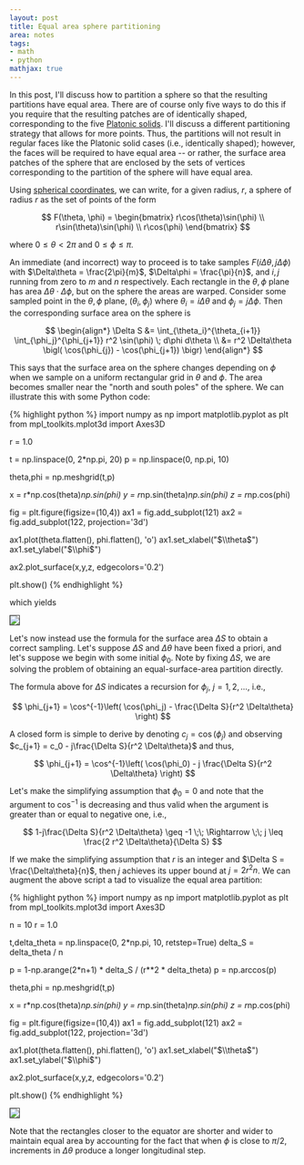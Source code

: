 ```yaml
---
layout: post
title: Equal area sphere partitioning
area: notes
tags:
- math
- python
mathjax: true
---
```


In this post, I'll discuss how to partition a sphere so that the resulting partitions have equal area. There are of course only five ways to do this if you require that the resulting patches are of identically shaped, corresponding to the five [Platonic solids](https://en.wikipedia.org/wiki/Platonic_solid). I'll discuss a different partitioning strategy that allows for more points. Thus, the partitions will not result in regular faces like the Platonic solid cases (i.e., identically shaped); however, the faces will be required to have equal area -- or rather, the surface area patches of the sphere that are enclosed by the sets of vertices corresponding to the partition of the sphere will have equal area.

Using [spherical coordinates](https://en.wikipedia.org/wiki/Spherical_coordinate_system), we can write, for a given radius, $r$, a sphere of radius $r$ as the set of points of the form

$$
    F(\theta, \phi) = \begin{bmatrix} r\cos(\theta)\sin(\phi) \\ r\sin(\theta)\sin(\phi) \\ r\cos(\phi) \end{bmatrix}
$$

where $0 \leq \theta \lt 2\pi$ and $0 \leq \phi \leq \pi$.

An immediate (and incorrect) way to proceed is to take samples $F(i \Delta\theta, j \Delta\phi)$ with $\Delta\theta = \frac{2\pi}{m}$, $\Delta\phi = \frac{\pi}{n}$, and $i,j$ running from zero to $m$ and $n$ respectively. Each rectangle in the $\theta,\phi$ plane has area $\Delta\theta\cdot\Delta\phi$, but on the sphere the areas are warped. Consider some sampled point in the $\theta,\phi$ plane, $(\theta_i, \phi_j)$ where $\theta_i = i\Delta\theta$ and $\phi_j = j\Delta\phi$. Then the corresponding surface area on the sphere is

$$
\begin{align*}
    \Delta S
    &= \int_{\theta_i}^{\theta_{i+1}} \int_{\phi_j}^{\phi_{j+1}} r^2 \sin(\phi) \; d\phi d\theta \\
    &= r^2 \Delta\theta \bigl( \cos(\phi_{j}) - \cos(\phi_{j+1}) \bigr)
\end{align*}
$$

This says that the surface area on the sphere changes depending on $\phi$ when we sample on a uniform rectangular grid in $\theta$ and $\phi$. The area becomes smaller near the "north and south poles" of the sphere. We can illustrate this with some Python code:

{% highlight python %}
import numpy as np
import matplotlib.pyplot as plt
from mpl_toolkits.mplot3d import Axes3D

r = 1.0

t = np.linspace(0, 2*np.pi, 20)
p = np.linspace(0,   np.pi, 10)

theta,phi = np.meshgrid(t,p)

x = r*np.cos(theta)*np.sin(phi)
y = r*np.sin(theta)*np.sin(phi)
z = r*np.cos(phi)

fig = plt.figure(figsize=(10,4))
ax1 = fig.add_subplot(121)
ax2 = fig.add_subplot(122, projection='3d')

ax1.plot(theta.flatten(), phi.flatten(), 'o')
ax1.set_xlabel("$\\theta$")
ax1.set_ylabel("$\\phi$")

ax2.plot_surface(x,y,z, edgecolors='0.2')

plt.show()
{% endhighlight %}

which yields

<img style="border: 1px solid #333" src="{{ site.baseurl }}/images/sphere-sample-uniform-theta-phi.svg">

<br>

Let's now instead use the formula for the surface area $\Delta S$ to obtain a correct sampling. Let's suppose $\Delta S$ and $\Delta \theta$ have been fixed a priori, and let's suppose we begin with some initial $\phi_0$. Note by fixing $\Delta S$, we are solving the problem of obtaining an equal-surface-area partition directly.

The formula above for $\Delta S$ indicates a recursion for $\phi_j$, $j=1,2,\ldots$, i.e.,

$$
    \phi_{j+1} = \cos^{-1}\left( \cos(\phi_j) - \frac{\Delta S}{r^2 \Delta\theta} \right)
$$

A closed form is simple to derive by denoting $c_j = \cos(\phi_j)$ and observing $c_{j+1} = c_0 - j\frac{\Delta S}{r^2 \Delta\theta}$ and thus,

$$
    \phi_{j+1} = \cos^{-1}\left( \cos(\phi_0) - j \frac{\Delta S}{r^2 \Delta\theta} \right)
$$

Let's make the simplifying assumption that $\phi_0 = 0$ and note that the argument to $\cos^{-1}$ is decreasing and thus valid when the argument is greater than or equal to negative one, i.e.,

$$
    1-j\frac{\Delta S}{r^2 \Delta\theta} \geq -1 \;\; \Rightarrow \;\;  j \leq \frac{2 r^2 \Delta\theta}{\Delta S}
$$

If we make the simplifying assumption that $r$ is an integer and $\Delta S = \frac{\Delta\theta}{n}$, then $j$ achieves its upper bound at $j = 2r^2n$. We can augment the above script a tad to visualize the equal area partition:

{% highlight python %}
import numpy as np
import matplotlib.pyplot as plt
from mpl_toolkits.mplot3d import Axes3D

n = 10
r = 1.0

t,delta_theta = np.linspace(0, 2*np.pi, 10, retstep=True)
delta_S = delta_theta / n

p = 1-np.arange(2*n+1) * delta_S / (r**2 * delta_theta) 
p = np.arccos(p)

theta,phi = np.meshgrid(t,p)

x = r*np.cos(theta)*np.sin(phi)
y = r*np.sin(theta)*np.sin(phi)
z = r*np.cos(phi)

fig = plt.figure(figsize=(10,4))
ax1 = fig.add_subplot(121)
ax2 = fig.add_subplot(122, projection='3d')

ax1.plot(theta.flatten(), phi.flatten(), 'o')
ax1.set_xlabel("$\\theta$")
ax1.set_ylabel("$\\phi$")

ax2.plot_surface(x,y,z, edgecolors='0.2')

plt.show()
{% endhighlight %}

<img style="border: 1px solid #333" src="{{ site.baseurl }}/images/sphere-sample-equal.svg">

Note that the rectangles closer to the equator are shorter and wider to maintain equal area by accounting for the fact that when $\phi$ is close to $\pi/2$, increments in $\Delta\theta$ produce a longer longitudinal step.
